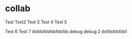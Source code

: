 # collab
Test
Test2
Test 3
Test 4
Test 5

Test 6
Test 7
dsfdsfdsfdsfdsfds
debug
debug 2
dsfdsfdsfdsf
